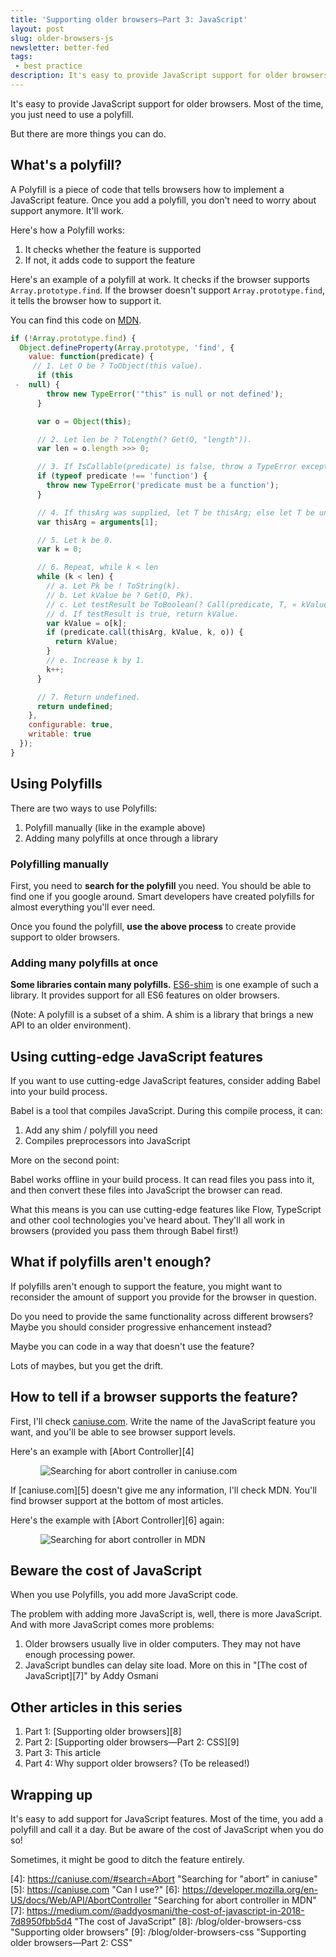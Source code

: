 ```yaml
---
title: 'Supporting older browsers—Part 3: JavaScript'
layout: post
slug: older-browsers-js
newsletter: better-fed
tags:
 - best practice
description: It's easy to provide JavaScript support for older browsers. Most of the time, you just need to use a polyfill. But there are more things you can do.
---
```


It's easy to provide JavaScript support for older browsers. Most of the time, you just need to use a polyfill.

But there are more things you can do.

<!-- more -->

<div class="jsCkClone" data-should-not-clone></div>

## What's a polyfill?

A Polyfill is a piece of code that tells browsers how to implement a JavaScript feature. Once you add a polyfill, you don't need to worry about support anymore. It'll work.

Here's how a Polyfill works:

1. It checks whether the feature is supported
2. If not, it adds code to support the feature

Here's an example of a polyfill at work. It checks if the browser supports `Array.prototype.find`. If the browser doesn't support `Array.prototype.find`, it tells the browser how to support it.

You can find this code on [MDN][1].

```js
if (!Array.prototype.find) {
  Object.defineProperty(Array.prototype, 'find', {
    value: function(predicate) {
     // 1. Let O be ? ToObject(this value).
      if (this
 -  null) {
        throw new TypeError('"this" is null or not defined');
      }

      var o = Object(this);

      // 2. Let len be ? ToLength(? Get(O, "length")).
      var len = o.length >>> 0;

      // 3. If IsCallable(predicate) is false, throw a TypeError exception.
      if (typeof predicate !== 'function') {
        throw new TypeError('predicate must be a function');
      }

      // 4. If thisArg was supplied, let T be thisArg; else let T be undefined.
      var thisArg = arguments[1];

      // 5. Let k be 0.
      var k = 0;

      // 6. Repeat, while k < len
      while (k < len) {
        // a. Let Pk be ! ToString(k).
        // b. Let kValue be ? Get(O, Pk).
        // c. Let testResult be ToBoolean(? Call(predicate, T, « kValue, k, O »)).
        // d. If testResult is true, return kValue.
        var kValue = o[k];
        if (predicate.call(thisArg, kValue, k, o)) {
          return kValue;
        }
        // e. Increase k by 1.
        k++;
      }

      // 7. Return undefined.
      return undefined;
    },
    configurable: true,
    writable: true
  });
}
```

## Using Polyfills

There are two ways to use Polyfills:

1. Polyfill manually (like in the example above)
2. Adding many polyfills at once through a library

### Polyfilling manually

First, you need to **search for the polyfill** you need. You should be able to find one if you google around. Smart developers have created polyfills for almost everything you'll ever need.

Once you found the polyfill, **use the above process** to create provide support to older browsers.

### Adding many polyfills at once

**Some libraries contain many polyfills.** [ES6-shim][2] is one example of such a library. It provides support for all ES6 features on older browsers.

(Note: A polyfill is a subset of a shim. A shim is a library that brings a new API to an older environment).

## Using cutting-edge JavaScript features

If you want to use cutting-edge JavaScript features, consider adding Babel into your build process.

Babel is a tool that compiles JavaScript. During this compile process, it can:

1. Add any shim / polyfill you need
2. Compiles preprocessors into JavaScript

More on the second point:

Babel works offline in your build process. It can read files you pass into it, and then convert these files into JavaScript the browser can read.

What this means is you can use cutting-edge features like Flow, TypeScript and other cool technologies you've heard about. They'll all work in browsers (provided you pass them through Babel first!)

## What if polyfills aren't enough?

If polyfills aren't enough to support the feature, you might want to reconsider the amount of support you provide for the browser in question.

Do you need to provide the same functionality across different browsers? Maybe you should consider progressive enhancement instead?

Maybe you can code in a way that doesn't use the feature?

Lots of maybes, but you get the drift.

## How to tell if a browser supports the feature?

First, I'll check [caniuse.com][3]. Write the name of the JavaScript feature you want, and you'll be able to see browser support levels.

Here's an example with [Abort Controller][4]

<figure>
  <img src="/images/2018/older-browsers/abort-caniuse.png" alt="Searching for abort controller in caniuse.com">
</figure>

If [caniuse.com][5] doesn't give me any information, I'll check MDN. You'll find browser support at the bottom of most articles.

Here's the example with [Abort Controller][6] again:

<figure>
  <img src="/images/2018/older-browsers/abort-mdn.png"alt="Searching for abort controller in MDN">
</figure>

## Beware the cost of JavaScript

When you use Polyfills, you add more JavaScript code.

The problem with adding more JavaScript is, well, there is more JavaScript. And with more JavaScript comes more problems:

1. Older browsers usually live in older computers. They may not have enough processing power.
2. JavaScript bundles can delay site load. More on this in  "[The cost of JavaScript][7]" by Addy Osmani

## Other articles in this series

1. Part 1: [Supporting older browsers][8]
2. Part 2: [Supporting older browsers—Part 2: CSS][9]
3. Part 3: This article
4. Part 4: Why support older browsers? (To be released!)

## Wrapping up

It's easy to add support for JavaScript features. Most of the time, you add a polyfill and call it a day. But be aware of the cost of JavaScript when you do so!

Sometimes, it might be good to ditch the feature entirely.

[1]:	https://developer.mozilla.org/en-US/docs/Web/JavaScript/Reference/Global_Objects/Array/find "Array.prototype.find"
[2]:	https://github.com/paulmillr/es6-shim "ES6 shim"
[3]:	https://caniuse.com "Can I use?"
[4]:	https://caniuse.com/#search=Abort "Searching for "abort" in caniuse"
[5]:	https://caniuse.com "Can I use?"
[6]:	https://developer.mozilla.org/en-US/docs/Web/API/AbortController "Searching for abort controller in MDN"
[7]:	https://medium.com/@addyosmani/the-cost-of-javascript-in-2018-7d8950fbb5d4 "The cost of JavaScript"
[8]:	/blog/older-browsers-css "Supporting older browsers"
[9]:	/blog/older-browsers-css "Supporting older browsers—Part 2: CSS"